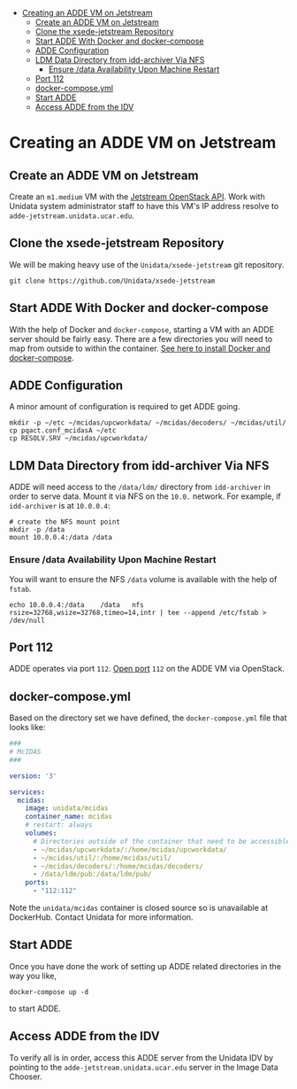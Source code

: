 - [Creating an ADDE VM on Jetstream](#h:E8DA29EC)
  - [Create an ADDE VM on Jetstream](#h:10109CCE)
  - [Clone the xsede-jetstream Repository](#h:E6D3D21F)
  - [Start ADDE With Docker and docker-compose](#h:0897ADA4)
  - [ADDE Configuration](#h:C9A644E9)
  - [LDM Data Directory from idd-archiver Via NFS](#h:D58FB64C)
    - [Ensure /data Availability Upon Machine Restart](#h:C586CD26)
  - [Port 112](#h:3E2295A4)
  - [docker-compose.yml](#h:E8896F4D)
  - [Start ADDE](#h:CD5F66AF)
  - [Access ADDE from the IDV](#h:F5719715)



<a id="h:E8DA29EC"></a>

# Creating an ADDE VM on Jetstream


<a id="h:10109CCE"></a>

## Create an ADDE VM on Jetstream

Create an `m1.medium` VM with the [Jetstream OpenStack API](https://github.com/Unidata/xsede-jetstream/blob/master/openstack/readme.md). Work with Unidata system administrator staff to have this VM's IP address resolve to `adde-jetstream.unidata.ucar.edu`.


<a id="h:E6D3D21F"></a>

## Clone the xsede-jetstream Repository

We will be making heavy use of the `Unidata/xsede-jetstream` git repository.

```shell
git clone https://github.com/Unidata/xsede-jetstream
```


<a id="h:0897ADA4"></a>

## Start ADDE With Docker and docker-compose

With the help of Docker and `docker-compose`, starting a VM with an ADDE server should be fairly easy. There are a few directories you will need to map from outside to within the container. [See here to install Docker and docker-compose](https://github.com/Unidata/xsede-jetstream/blob/master/docker-readme.md).


<a id="h:C9A644E9"></a>

## ADDE Configuration

A minor amount of configuration is required to get ADDE going.

```shell
mkdir -p ~/etc ~/mcidas/upcworkdata/ ~/mcidas/decoders/ ~/mcidas/util/
cp pqact.conf_mcidasA ~/etc
cp RESOLV.SRV ~/mcidas/upcworkdata/
```


<a id="h:D58FB64C"></a>

## LDM Data Directory from idd-archiver Via NFS

ADDE will need access to the `/data/ldm/` directory from `idd-archiver` in order to serve data. Mount it via NFS on the `10.0.` network. For example, if `idd-archiver` is at `10.0.0.4`:


```shell
# create the NFS mount point
mkdir -p /data
mount 10.0.0.4:/data /data
```


<a id="h:C586CD26"></a>

### Ensure /data Availability Upon Machine Restart

You will want to ensure the NFS `/data` volume is available with the help of `fstab`.

```shell
echo 10.0.0.4:/data    /data   nfs rsize=32768,wsize=32768,timeo=14,intr | tee --append /etc/fstab > /dev/null
```


<a id="h:3E2295A4"></a>

## Port 112

ADDE operates via port `112`. [Open port](https://github.com/Unidata/xsede-jetstream/blob/master/openstack/readme.md#h:D6B1D4C2) `112` on the ADDE VM via OpenStack.


<a id="h:E8896F4D"></a>

## docker-compose.yml

Based on the directory set we have defined, the `docker-compose.yml` file that looks like:

```yaml
###
# McIDAS
###

version: '3'

services:
  mcidas:
    image: unidata/mcidas
    container_name: mcidas
    # restart: always
    volumes:
      # Directories outside of the container that need to be accessible
      - ~/mcidas/upcworkdata/:/home/mcidas/upcworkdata/
      - ~/mcidas/util/:/home/mcidas/util/
      - ~/mcidas/decoders/:/home/mcidas/decoders/
      - /data/ldm/pub:/data/ldm/pub/
    ports:
      - "112:112"
```

Note the `unidata/mcidas` container is closed source so is unavailable at DockerHub. Contact Unidata for more information.


<a id="h:CD5F66AF"></a>

## Start ADDE

Once you have done the work of setting up ADDE related directories in the way you like,

```shell
docker-compose up -d
```

to start ADDE.


<a id="h:F5719715"></a>

## Access ADDE from the IDV

To verify all is in order, access this ADDE server from the Unidata IDV by pointing to the `adde-jetstream.unidata.ucar.edu` server in the Image Data Chooser.
